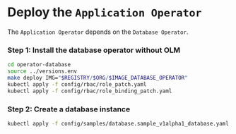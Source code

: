 # Deploy the `Application Operator`

The `Application Operator` depends on the `Database Operator`. 

### Step 1: Install the database operator without OLM

```sh
cd operator-database
source ../versions.env
make deploy IMG="$REGISTRY/$ORG/$IMAGE_DATABASE_OPERATOR"
kubectl apply -f config/rbac/role_patch.yaml 
kubectl apply -f config/rbac/role_binding_patch.yaml
```

### Step 2: Create a database instance

```sh
kubectl apply -f config/samples/database.sample_v1alpha1_database.yaml
```
